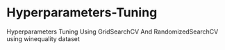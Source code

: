 # Hyperparameters-Tuning
Hyperparameters Tuning Using GridSearchCV And RandomizedSearchCV using winequality dataset

